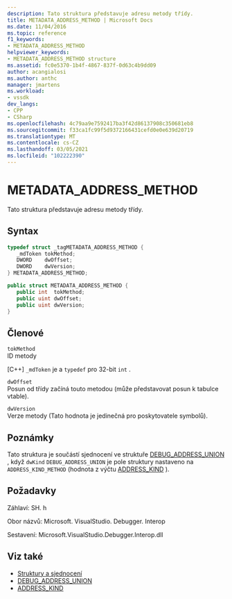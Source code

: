 ```yaml
---
description: Tato struktura představuje adresu metody třídy.
title: METADATA_ADDRESS_METHOD | Microsoft Docs
ms.date: 11/04/2016
ms.topic: reference
f1_keywords:
- METADATA_ADDRESS_METHOD
helpviewer_keywords:
- METADATA_ADDRESS_METHOD structure
ms.assetid: fc0e5370-1b4f-4867-837f-0d63c4b9dd09
author: acangialosi
ms.author: anthc
manager: jmartens
ms.workload:
- vssdk
dev_langs:
- CPP
- CSharp
ms.openlocfilehash: 4c79aa9e7592417ba3f42d86137908c350681eb8
ms.sourcegitcommit: f33ca1fc99f5d9372166431cefd0e0e639d20719
ms.translationtype: MT
ms.contentlocale: cs-CZ
ms.lasthandoff: 03/05/2021
ms.locfileid: "102222390"
---
```

# <a name="metadata_address_method"></a>METADATA_ADDRESS_METHOD
Tato struktura představuje adresu metody třídy.

## <a name="syntax"></a>Syntax

```cpp
typedef struct _tagMETADATA_ADDRESS_METHOD {
   _mdToken tokMethod;
   DWORD    dwOffset;
   DWORD    dwVersion;
} METADATA_ADDRESS_METHOD;
```

```csharp
public struct METADATA_ADDRESS_METHOD {
   public int  tokMethod;
   public uint dwOffset;
   public uint dwVersion;
}
```

## <a name="members"></a>Členové
 `tokMethod`\
 ID metody

 [C++] `_mdToken` je a `typedef` pro 32-bit `int` .

 `dwOffset`\
 Posun od třídy začíná touto metodou (může představovat posun k tabulce vtable).

 `dwVersion`\
 Verze metody (Tato hodnota je jedinečná pro poskytovatele symbolů).

## <a name="remarks"></a>Poznámky
 Tato struktura je součástí sjednocení ve struktuře [DEBUG_ADDRESS_UNION](../../../extensibility/debugger/reference/debug-address-union.md) , když `dwKind` `DEBUG_ADDRESS_UNION` je pole struktury nastaveno na `ADDRESS_KIND_METHOD` (hodnota z výčtu [ADDRESS_KIND](../../../extensibility/debugger/reference/address-kind.md) ).

## <a name="requirements"></a>Požadavky
 Záhlaví: SH. h

 Obor názvů: Microsoft. VisualStudio. Debugger. Interop

 Sestavení: Microsoft.VisualStudio.Debugger.Interop.dll

## <a name="see-also"></a>Viz také
- [Struktury a sjednocení](../../../extensibility/debugger/reference/structures-and-unions.md)
- [DEBUG_ADDRESS_UNION](../../../extensibility/debugger/reference/debug-address-union.md)
- [ADDRESS_KIND](../../../extensibility/debugger/reference/address-kind.md)
